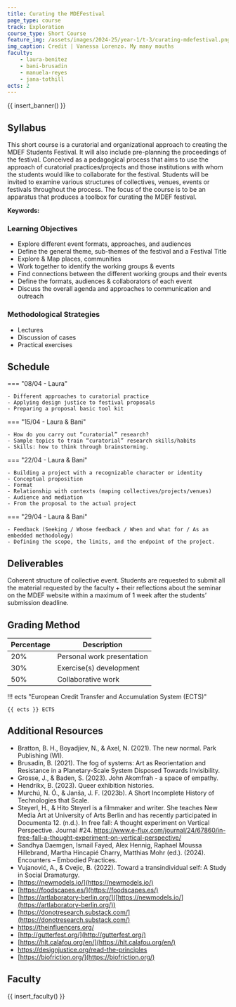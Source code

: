 ```yaml
---
title: Curating the MDEFestival 
page_type: course
track: Exploration
course_type: Short Course
feature_img: /assets/images/2024-25/year-1/t-3/curating-mdefestival.png
img_caption: Credit | Vanessa Lorenzo. My many mouths 
faculty:
    - laura-benitez
    - bani-brusadin
    - manuela-reyes
    - jana-tothill
ects: 2
---
```


{{ insert_banner() }}

## Syllabus

This short course is a curatorial and organizational approach to creating the MDEF Students Festival. It will also include pre-planning the proceedings of the festival. Conceived as a pedagogical process that aims to use the approach of curatorial practices/projects and those institutions with whom the students would like to collaborate for the festival. Students will be invited to examine various structures of collectives, venues, events or festivals throughout the process. The focus of the course is to be an apparatus that produces a toolbox for curating the MDEF festival. 

**Keywords:**

### Learning Objectives

- Explore different event formats, approaches, and audiences
- Define the general theme, sub-themes of the festival and a Festival Title
- Explore & Map places, communities
- Work together to identify the working groups & events
- Find connections between the different working groups and their events
- Define the formats, audiences & collaborators of each event
- Discuss the overall agenda and approaches to communication and outreach

### Methodological Strategies

- Lectures
- Discussion of cases
- Practical exercises

## Schedule

=== "08/04 - Laura"

    - Different approaches to curatorial practice 
    - Applying design justice to festival proposals
    - Preparing a proposal basic tool kit

=== "15/04 - Laura & Bani"

    - How do you carry out “curatorial” research?
    - Sample topics to train “curatorial” research skills/habits
    - Skills: how to think through brainstorming.

=== "22/04 - Laura & Bani"

    - Building a project with a recognizable character or identity
    - Conceptual proposition
    - Format
    - Relationship with contexts (maping collectives/projects/venues) 
    - Audience and mediation
    - From the proposal to the actual project

=== "29/04 - Laura & Bani"

    - Feedback (Seeking / Whose feedback / When and what for / As an embedded methodology)
    - Defining the scope, the limits, and the endpoint of the project.


## Deliverables

Coherent structure of collective event.
Students are requested to submit all the material requested by the faculty + their reflections about the seminar on the MDEF website within a maximum of 1 week after the students’ submission deadline.

## Grading Method

| Percentage  | Description                         |
| ----------- | ------------------------------------|
| 20%         | Personal work presentation                       |
| 30%         | Exercise(s) development    |
| 50%         | Collaborative work                        |

!!! ects "European Credit Transfer and Accumulation System (ECTS)"

    {{ ects }} ECTS

## Additional Resources

- Bratton, B. H., Boyadjiev, N., & Axel, N. (2021). The new normal. Park Publishing (WI).
- Brusadin, B. (2021). The fog of systems: Art as Reorientation and Resistance in a Planetary-Scale System Disposed Towards Invisibility.
- Grosse, J., & Baden, S. (2023). John Akomfrah - a space of empathy.
- Hendrikx, B. (2023). Queer exhibition histories.
- Murchú, N. Ó., & Janša, J. F. (2023b). A Short Incomplete History of Technologies that Scale.
- Steyerl, H., & Hito Steyerl is a filmmaker and writer. She teaches New Media Art at University of Arts Berlin and has recently participated in Documenta 12. (n.d.). In free fall: A thought experiment on Vertical Perspective. Journal #24. https://www.e-flux.com/journal/24/67860/in-free-fall-a-thought-experiment-on-vertical-perspective/ 
- Sandhya Daemgen, Ismail Fayed, Alex Hennig, Raphael Moussa Hillebrand, Martha Hincapié Charry, Matthias Mohr (ed.). (2024). Encounters – Embodied Practices. 
- Vujanović, A., & Cvejic, B. (2022). Toward a transindividual self: A Study in Social Dramaturgy.
- [https://newmodels.io/](https://newmodels.io/)
- [https://foodscapes.es/](https://foodscapes.es/)
- [https://artlaboratory-berlin.org/]([https://newmodels.io/](https://artlaboratory-berlin.org/))
- [https://donotresearch.substack.com/](https://donotresearch.substack.com/)
- [https://theinfluencers.org/ ](https://theinfluencers.org/)
- [http://gutterfest.org/](http://gutterfest.org/)
- [https://hlt.calafou.org/en/](https://hlt.calafou.org/en/)
- [https://designjustice.org/read-the-principles ](https://designjustice.org/read-the-principles)
- [https://biofriction.org/](https://biofriction.org/)

## Faculty

{{ insert_faculty() }}


